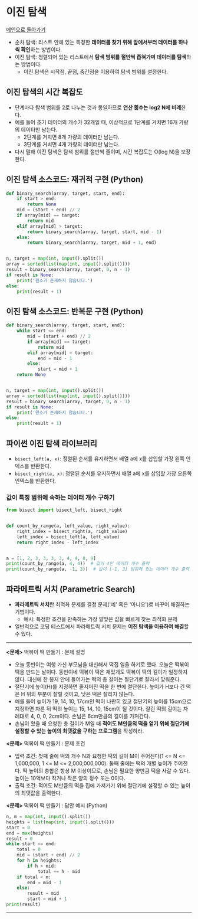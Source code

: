 # 이진 탐색

[메인으로 돌아가기](../../README.md)

- 순차 탐색: 리스트 안에 있는 특정한 **데이터를 찾기 위해 앞에서부터 데이터를 하나씩 확인**하는 방법이다.
- 이진 탐색: 정렬되어 있는 리스트에서 **탐색 범위를 절반씩 좁혀가며 데이터를 탐색**하는 방법이다.
  - 이진 탐색은 시작점, 끝점, 중간점을 이용하여 탐색 범위를 설정한다.

## 이진 탐색의 시간 복잡도

- 단계마다 탐색 범위를 2로 나누는 것과 동일하므로 **연산 횟수는 log2 N에 비례**한다.
- 예를 들어 초기 데이터의 개수가 32개일 때, 이상적으로 1단계를 거치면 16개 가량의 데이터만 남는다.
  - 2단계를 거치면 8개 가량의 데이터만 남는다.
  - 3단계를 거치면 4개 가량의 데이터만 남는다.
- 다시 말해 이진 탐색은 탐색 범위를 절반씩 줄이며, 시간 복잡도는 O(log N)을 보장한다.

## 이진 탐색 소스코드: 재귀적 구현 (Python)

```python
def binary_search(array, target, start, end):
    if start > end:
        return None
    mid = (start + end) // 2
    if array[mid] == target:
        return mid
    elif array[mid] > target:
        return binary_search(array, target, start, mid - 1)
    else:
        return binary_search(array, target, mid + 1, end)


n, target = map(int, input().split())
array = sorted(list(map(int, input().split())))
result = binary_search(array, target, 0, n - 1)
if result is None:
    print('원소가 존재하지 않습니다.')
else:
    print(result + 1)
```

## 이진 탐색 소스코드: 반복문 구현 (Python)

```python
def binary_search(array, target, start, end):
    while start <= end:
        mid = (start + end) // 2
        if array[mid] == target:
            return mid
        elif array[mid] > target:
            end = mid - 1
        else:
            start = mid + 1
    return None


n, target = map(int, input().split())
array = sorted(list(map(int, input().split())))
result = binary_search(array, target, 0, n - 1)
if result is None:
    print('원소가 존재하지 않습니다.')
else:
    print(result + 1)
```

## 파이썬 이진 탐색 라이브러리

- `bisect_left(a, x)`: 정렬된 순서를 유지하면서 배열 a에 x를 삽입할 가장 왼쪽 인덱스를 반환한다.
- `bisect_right(a, x)`: 정렬된 순서를 유지하면서 배열 a에 x를 삽입할 가장 오른쪽 인덱스를 반환한다.

### 값이 특정 범위에 속하는 데이터 개수 구하기

```python
from bisect import bisect_left, bisect_right


def count_by_range(a, left_value, right_value):
    right_index = bisect_right(a, right_value)
    left_index = bisect_left(a, left_value)
    return right_index - left_index


a = [1, 2, 3, 3, 3, 3, 4, 4, 8, 9]
print(count_by_range(a, 4, 4))  # 값이 4인 데이터 개수 출력
print(count_by_range(a, -1, 3))  # 값이 [-1, 3] 범위에 있는 데이터 개수 출력
```

## 파라메트릭 서치 (Parametric Search)

- **파라메트릭 서치**란 최적화 문제를 결정 문제('예' 혹은 '아니오')로 바꾸어 해결하는 기법이다.
  - 예시: 특정한 조건을 만족하는 가장 알맞은 값을 빠르게 찾는 최적화 문제
- 일반적으로 코딩 테스트에서 파라메트릭 서치 문제는 **이진 탐색을 이용하여 해결**할 수 있다.

---

**<문제>** 떡볶이 떡 만들기 : 문제 설명

- 오늘 동빈이는 여행 가신 부모님을 대신해서 떡집 일을 하기로 했다. 오늘은 떡볶이 떡을 만드는 날이다. 동빈이네 떡볶이 떡은 재밌게도 떡볶이 떡의 길이가 일정하지 않다. 대신에 한 봉지 안에 들어가는 떡의 총
  길이는 절단기로 잘라서 맞춰준다.
- 절단기에 높이(H)를 지정하면 줄지어진 떡을 한 번에 절단한다. 높이가 H보다 긴 떡은 H 위의 부분이 잘릴 것이고, 낮은 떡은 잘리지 않는다.
- 예를 들어 높이가 19, 14, 10, 17cm인 떡이 나란히 있고 절단기의 높이를 15cm으로 지정하면 자른 뒤 떡의 높이는 15, 14, 10, 15cm이 될 것이다. 잘린 떡의 길이는 차례대로 4, 0,
  0, 2cm이다. 손님은 6cm만큼의 길이를 가져간다.
- 손님이 왔을 때 요청한 총 길이가 M일 때 **적어도 M만큼의 떡을 얻기 위해 절단기에 설정할 수 있는 높이의 최댓값을 구하는 프로그램**을 작성하라.

**<문제>** 떡볶이 떡 만들기 : 문제 조건

- 입력 조건: 첫째 줄에 떡의 개수 N과 요청한 떡의 길이 M이 주어진다(1 <= N <= 1,000,000, 1 <= M <= 2,000,000,000). 둘째 줄에는 떡의 개별 높이가 주어진다. 떡 높이의
  총합은 항상 M 이상이므로, 손님은 필요한 양만큼 떡을 사갈 수 있다. 높이는 10억보다 작거나 작은 양의 정수 또는 0이다.
- 출력 조건: 적어도 M만큼의 떡을 집에 가져가기 위해 절단기에 설정할 수 있는 높이의 최댓값을 출력한다.

**<문제>** 떡볶이 떡 만들기 : 답안 예시 (Python)

```python
n, m = map(int, input().split())
heights = list(map(int, input().split()))
start = 0
end = max(heights)
result = 0
while start <= end:
    total = 0
    mid = (start + end) // 2
    for h in heights:
        if h > mid:
            total += h - mid
    if total < m:
        end = mid - 1
    else:
        result = mid
        start = mid + 1
print(result)
```

---
